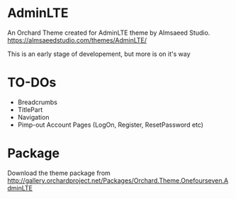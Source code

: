 # AdminLTE
 An Orchard Theme created for AdminLTE theme by Almsaeed Studio. https://almsaeedstudio.com/themes/AdminLTE/
 
 This is an early stage of developement, but more is on it's way
 
# TO-DOs
* Breadcrumbs
* TitlePart
* Navigation
* Pimp-out Account Pages (LogOn, Register, ResetPassword etc)

# Package
 Download the theme package from http://gallery.orchardproject.net/Packages/Orchard.Theme.Onefourseven.AdminLTE
